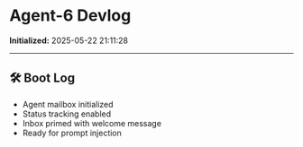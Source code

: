 # Agent-6 Devlog

**Initialized:** 2025-05-22 21:11:28

---

## 🛠️ Boot Log

- Agent mailbox initialized
- Status tracking enabled
- Inbox primed with welcome message
- Ready for prompt injection
